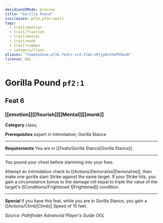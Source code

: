 ```yaml
---
obsidianUIMode: preview
title: "Gorilla Pound"
cssclasses: pf2e,pf2e-spell
tags:
  - trait/emotion
  - trait/flourish
  - trait/mental
  - trait/monk
  - trait/common
  - category/class
aliases: "Compendium.pf2e.feats-srd.Item.nRjyyDulHnP5OewA"
license: OGL
---
```

# Gorilla Pound `pf2:1`
## Feat 6
### [[emotion]][[flourish]][[Mental]][[monk]]

**Category** class; 



**Prerequisites** expert in Intimidation; Gorilla Stance
* * *
**Requirements** You are in [[Feats/Gorilla Stance|Gorilla Stance]].

* * *

You pound your chest before slamming into your foes.

Attempt an Intimidation check to [[Actions/Demoralize|Demoralize]], then make one gorilla slam Strike against the same target. If your Strike hits, you gain a circumstance bonus to the damage roll equal to triple the value of the target's [[Conditions/Frightened 1|Frightened]] condition.

* * *

**Special** If you have this feat, while you are in Gorilla Stance, you gain a [[Actions/Climb|Climb]] Speed of 15 feet.

*Source: Pathfinder Advanced Player's Guide*
*OGL*